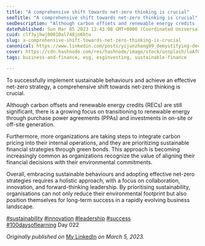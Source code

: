 ```yaml
---
title: "A comprehensive shift towards net-zero thinking is crucial"
seoTitle: "A comprehensive shift towards net-zero thinking is crucial"
seoDescription: "Although carbon offsets and renewable energy credits (RECs) are still significant, there is a growing focus on transitioning to renewable energy"
datePublished: Sun Mar 05 2023 12:43:08 GMT+0000 (Coordinated Universal Time)
cuid: clf3yjhwj00010al748jo6bto
slug: a-comprehensive-shift-towards-net-zero-thinking-is-crucial
canonical: https://www.linkedin.com/posts/yijunzhang99_demystifying-decarbonization-the-journey-activity-7038270710493937664-cU3v?utm_source=share&utm_medium=member_desktop
cover: https://cdn.hashnode.com/res/hashnode/image/stock/unsplash/loAfOVk1eNc/upload/af8c9b2409be50b48c8e4abd5f744b95.jpeg
tags: business-and-finance, esg, esginvesting, sustainable-finance

---
```


To successfully implement sustainable behaviours and achieve an effective net-zero strategy, a comprehensive shift towards net-zero thinking is crucial.  
  
Although carbon offsets and renewable energy credits (RECs) are still significant, there is a growing focus on transitioning to renewable energy through purchase power agreements (PPAs) and investments in on-site or off-site generation.  
  
Furthermore, more organizations are taking steps to integrate carbon pricing into their internal operations, and they are prioritizing sustainable financial strategies through green bonds. This approach is becoming increasingly common as organizations recognize the value of aligning their financial decisions with their environmental commitments.  
  
Overall, embracing sustainable behaviours and adopting effective net-zero strategies requires a holistic approach, with a focus on collaboration, innovation, and forward-thinking leadership. By prioritising sustainability, organisations can not only reduce their environmental footprint but also position themselves for long-term success in a rapidly evolving business landscape.  
  
[#sustainability](https://www.linkedin.com/feed/hashtag/?keywords=sustainability&highlightedUpdateUrns=urn%3Ali%3Aactivity%3A7038270710493937664) [#innovation](https://www.linkedin.com/feed/hashtag/?keywords=innovation&highlightedUpdateUrns=urn%3Ali%3Aactivity%3A7038270710493937664) [#leadership](https://www.linkedin.com/feed/hashtag/?keywords=leadership&highlightedUpdateUrns=urn%3Ali%3Aactivity%3A7038270710493937664) [#success](https://www.linkedin.com/feed/hashtag/?keywords=success&highlightedUpdateUrns=urn%3Ali%3Aactivity%3A7038270710493937664)  
[#100daysoflearning](https://www.linkedin.com/feed/hashtag/?keywords=100daysoflearning&highlightedUpdateUrns=urn%3Ali%3Aactivity%3A7038270710493937664) Day 022

*Originally published on* [My LinkedIn](https://www.linkedin.com/posts/yijunzhang99_demystifying-decarbonization-the-journey-activity-7038270710493937664-cU3v?utm_source=share&utm_medium=member_desktop) *on March 5, 2023.*